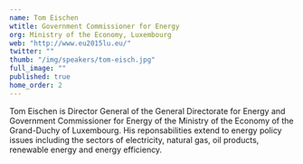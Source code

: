 ```yaml
---
name: Tom Eischen
wtitle: Government Commissioner for Energy
org: Ministry of the Economy, Luxembourg
web: "http://www.eu2015lu.eu/"
twitter: ""
thumb: "/img/speakers/tom-eisch.jpg"
full_image: ""
published: true
home_order: 2
---
```


Tom Eischen is Director General of the General Directorate for Energy and Government Commissioner for Energy of the Ministry of the Economy of the Grand-Duchy of Luxembourg. His reponsabilities extend to energy policy issues including the sectors of electricity, natural gas, oil products, renewable energy and energy efficiency.

